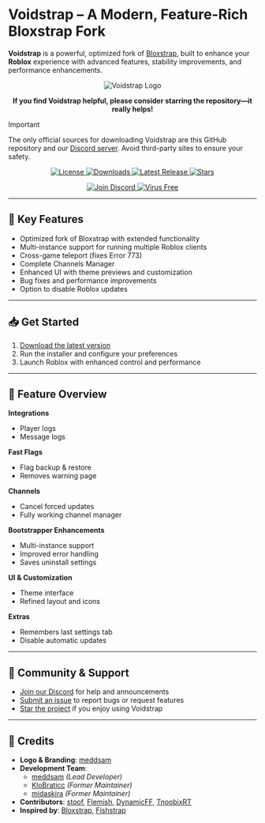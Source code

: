 # **Voidstrap – A Modern, Feature-Rich Bloxstrap Fork**

**Voidstrap** is a powerful, optimized fork of [Bloxstrap](https://github.com/bloxstraplabs/bloxstrap), built to enhance your **Roblox** experience with advanced features, stability improvements, and performance enhancements.

<p align="center">
   <img src="https://github.com/midaskira/Voidstrap/blob/main/Images/Voidstrap-full-light.png" alt="Voidstrap Logo">
</p>

<p align="center"><strong>If you find Voidstrap helpful, please consider starring the repository—it really helps!</strong></p>

> [!IMPORTANT]
> The only official sources for downloading Voidstrap are this GitHub repository and our [Discord server](https://discord.gg/PE8ZeNSdS2). Avoid third-party sites to ensure your safety.


<p align="center">
  <a href="https://github.com/midaskira/Voidstrap/blob/main/LICENSE.md">
    <img src="https://img.shields.io/github/license/midaskira/Voidstrap?color=FFC000" alt="License">
  </a>
  <a href="https://github.com/midaskira/Voidstrap/releases">
    <img src="https://img.shields.io/github/downloads/midaskira/Voidstrap/total?color=981bfe&label=Downloads" alt="Downloads">
  </a>
  <a href="https://github.com/midaskira/Voidstrap/releases">
    <img src="https://img.shields.io/github/v/release/midaskira/Voidstrap?color=7a39fb&label=Latest" alt="Latest Release">
  </a>
  <a href="https://github.com/midaskira/Voidstrap/stargazers">
    <img src="https://img.shields.io/github/stars/midaskira/Voidstrap?color=FFD700&label=Stars" alt="Stars">
  </a>
</p>

<p align="center">
  <a href="https://discord.gg/kyh25qeRVp">
    <img src="https://img.shields.io/discord/1368499843084845076?logo=discord&logoColor=white&label=Discord&color=4d3dff" alt="Join Discord">
  </a>
  <a href="https://opentip.kaspersky.com/87EBA70EE3385DE38C2A705499B4899E4CEF6C6734C83632C4A5D6C33C84CD88/results?tab=upload">
    <img src="https://img.shields.io/badge/Virus%20Free-✔️-00B140" alt="Virus Free">
  </a>
</p>

---

## 🔧 Key Features

- Optimized fork of Bloxstrap with extended functionality  
- Multi-instance support for running multiple Roblox clients  
- Cross-game teleport (fixes Error 773)  
- Complete Channels Manager  
- Enhanced UI with theme previews and customization  
- Bug fixes and performance improvements  
- Option to disable Roblox updates

---

## 📥 Get Started

1. [Download the latest version](https://github.com/midaskira/Voidstrap/releases)  
2. Run the installer and configure your preferences  
3. Launch Roblox with enhanced control and performance

---

## 🧩 Feature Overview

**Integrations**

* Player logs  
* Message logs  

**Fast Flags**

* Flag backup & restore  
* Removes warning page

**Channels**

* Cancel forced updates  
* Fully working channel manager  

**Bootstrapper Enhancements**

* Multi-instance support  
* Improved error handling  
* Saves uninstall settings  

**UI & Customization**

* Theme interface  
* Refined layout and icons  

**Extras**

* Remembers last settings tab  
* Disable automatic updates  

---

## 🧠 Community & Support

-  [Join our Discord](hhttps://discord.gg/PE8ZeNSdS2) for help and announcements  
-  [Submit an issue](https://github.com/midaskira/Voidstrap/issues) to report bugs or request features  
-  [Star the project](https://github.com/midaskira/Voidstrap) if you enjoy using Voidstrap

---

## 🙌 Credits

- **Logo & Branding**: [meddsam](https://github.com/Meddsam)  
- **Development Team**:  
  - [meddsam](https://github.com/Meddsam) *(Lead Developer)*  
  - [KloBraticc](https://github.com/KloBraticc) *(Former Maintainer)*  
  - [midaskira](https://github.com/midaskira) *(Former Maintainer)*  
- **Contributors**: [stoof](https://github.com/stoofis), [Flemish](https://github.com/LeventGameing), [DynamicFF](https://github.com/DynamicFastFlag), [TnoobixRT](https://github.com/TnoobixRT)  
- **Inspired by**: [Bloxstrap](https://github.com/bloxstraplabs/bloxstrap), [Fishstrap](https://github.com/fishstrap/fishstrap)
